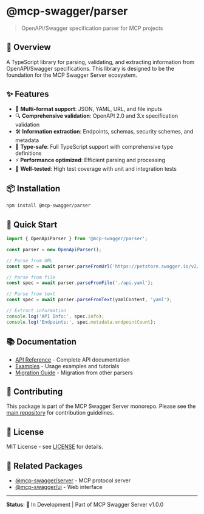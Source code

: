 # @mcp-swagger/parser

> OpenAPI/Swagger specification parser for MCP projects

## 🎯 Overview

A TypeScript library for parsing, validating, and extracting information from OpenAPI/Swagger specifications. This library is designed to be the foundation for the MCP Swagger Server ecosystem.

## ✨ Features

- 📝 **Multi-format support**: JSON, YAML, URL, and file inputs
- 🔍 **Comprehensive validation**: OpenAPI 2.0 and 3.x specification validation
- 🛠️ **Information extraction**: Endpoints, schemas, security schemes, and metadata
- 🎯 **Type-safe**: Full TypeScript support with comprehensive type definitions
- ⚡ **Performance optimized**: Efficient parsing and processing
- 🧪 **Well-tested**: High test coverage with unit and integration tests

## 📦 Installation

```bash
npm install @mcp-swagger/parser
```

## 🚀 Quick Start

```typescript
import { OpenApiParser } from '@mcp-swagger/parser';

const parser = new OpenApiParser();

// Parse from URL
const spec = await parser.parseFromUrl('https://petstore.swagger.io/v2/swagger.json');

// Parse from file
const spec = await parser.parseFromFile('./api.yaml');

// Parse from text
const spec = await parser.parseFromText(yamlContent, 'yaml');

// Extract information
console.log('API Info:', spec.info);
console.log('Endpoints:', spec.metadata.endpointCount);
```

## 📚 Documentation

- [API Reference](./docs/API.md) - Complete API documentation
- [Examples](./docs/examples/) - Usage examples and tutorials
- [Migration Guide](./docs/migration.md) - Migration from other parsers

## 🤝 Contributing

This package is part of the MCP Swagger Server monorepo. Please see the [main repository](../../README.md) for contribution guidelines.

## 📄 License

MIT License - see [LICENSE](../../LICENSE) for details.

## 🔗 Related Packages

- [@mcp-swagger/server](../mcp-swagger-server/) - MCP protocol server
- [@mcp-swagger/ui](../mcp-swagger-ui/) - Web interface

---

**Status**: 🚧 In Development | Part of MCP Swagger Server v1.0.0
